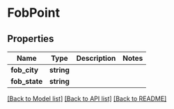 # FobPoint

## Properties
Name | Type | Description | Notes
------------ | ------------- | ------------- | -------------
**fob_city** | **string** |  | 
**fob_state** | **string** |  | 

[[Back to Model list]](../../README.md#documentation-for-models) [[Back to API list]](../../README.md#documentation-for-api-endpoints) [[Back to README]](../../README.md)


